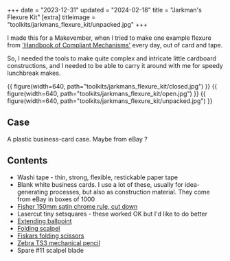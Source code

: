 +++
date = "2023-12-31"
updated = "2024-02-18"
title = "Jarkman's Flexure Kit"
[extra]
titleimage = "toolkits/jarkmans_flexure_kit/unpacked.jpg"
+++

I made this for a Makevember, when I tried to make one example flexure from ['Handbook of Compliant Mechanisms'](https://books.google.co.uk/books/about/Handbook_of_Compliant_Mechanisms.html?id=XsCzpm1bZXEC&redir_esc=y) every day, out of card and tape.

So, I needed the tools to make quite complex and intricate little cardboard constructions, and I needed to be able to carry it around with me for speedy lunchbreak makes.

{{ figure(width=640, path="toolkits/jarkmans_flexure_kit/closed.jpg") }}
{{ figure(width=640, path="toolkits/jarkmans_flexure_kit/open.jpg") }}
{{ figure(width=640, path="toolkits/jarkmans_flexure_kit/unpacked.jpg") }}


## Case
A plastic business-card case. Maybe from eBay ? 

## Contents
- Washi tape - thin, strong, flexible, restickable paper tape
- Blank white business cards. I use a lot of these, usually for idea-generating processes, but also as construction material. They come from eBay in boxes of 1000
- [Fisher 150mm satin chrome rule, cut down](@/tools/tiny-measures/index.md#fisher-150mm-satin-chrome-rule)
- Lasercut tiny setsquares - these worked OK but I'd like to do better
- [Extending ballpoint](@/tools/tiny-pens-pencils/index.md#zebra-sl-f1-mini-ballpoint-pen)
- [Folding scalpel](@/tools/tiny-knives/index.md#folding-titanium-scalpel)
- [Fiskars folding scissors](@/tools/tiny-scissors/index.md#fiskars-4-folding-scissors)
- [Zebra TS3 mechanical pencil](@/tools/tiny-pens-pencils/index.md#zebra-ts3-mechanical-pencil)
- Spare #11 scalpel blade
